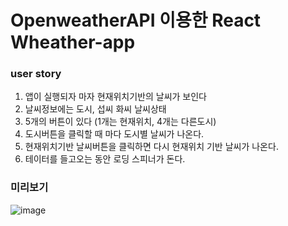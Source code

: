 # OpenweatherAPI 이용한 React Wheather-app 

### user story
 1. 앱이 실행되자 마자 현재위치기반의 날씨가 보인다
 2. 날씨정보에는 도시, 섭씨 화씨 날씨상태
 3. 5개의 버튼이 있다 (1개는 현재위치, 4개는 다른도시)
 4. 도시버튼을 클릭할 때 마다 도시별 날씨가 나온다.
 5. 현재위치기반 날씨버튼을 클릭하면 다시 현재위치 기반 날씨가 나온다.
 6. 테이터를 들고오는 동안 로딩 스피너가 돈다.

### 미리보기
![image](https://github.com/EUNSOL0313/React-Weather-app/assets/159598570/fefbc6e0-93dd-41e2-ae09-d36183cfc26a)


